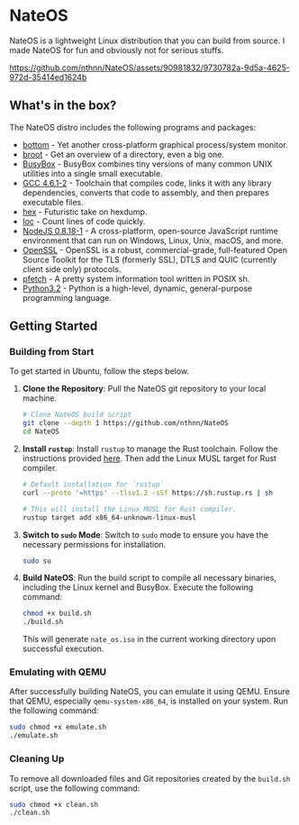 # NateOS

NateOS is a lightweight Linux distribution that you can build from source. I made NateOS for fun and obviously not for serious stuffs.

https://github.com/nthnn/NateOS/assets/90981832/9730782a-9d5a-4625-972d-35414ed1624b

## What's in the box?

The NateOS distro includes the following programs and packages:

- [bottom](https://github.com/ClementTsang/bottom) - Yet another cross-platform graphical process/system monitor.
- [broot](https://github.com/Canop/broot) - Get an overview of a directory, even a big one.
- [BusyBox](https://www.busybox.net/about.html) - BusyBox combines tiny versions of many common UNIX utilities into a single small executable.
- [GCC 4.6.1-2](https://gcc.gnu.org/) - Toolchain that compiles code, links it with any library dependencies, converts that code to assembly, and then prepares executable files.
- [hex](https://github.com/sitkevij/hex) - Futuristic take on hexdump.
- [loc](https://github.com/cgag/loc) - Count lines of code quickly.
- [NodeJS 0.8.18-1](https://nodejs.org/en) - A cross-platform, open-source JavaScript runtime environment that can run on Windows, Linux, Unix, macOS, and more.
- [OpenSSL](https://github.com/openssl/openssl) - OpenSSL is a robust, commercial-grade, full-featured Open Source Toolkit for the TLS (formerly SSL), DTLS and QUIC (currently client side only) protocols.
- [pfetch](https://github.com/dylanaraps/pfetch) - A pretty system information tool written in POSIX sh.
- [Python3.2](https://www.python.org/) - Python is a high-level, dynamic, general-purpose programming language.

## Getting Started

### Building from Start

To get started in Ubuntu, follow the steps below.

1. **Clone the Repository**: Pull the NateOS git repository to your local machine.

    ```bash
    # Clone NateOS build script
    git clone --depth 1 https://github.com/nthnn/NateOS
    cd NateOS
    ```

2. **Install `rustup`**: Install `rustup` to manage the Rust toolchain. Follow the instructions provided [here](https://www.rust-lang.org/tools/install). Then add the Linux MUSL target for Rust compiler.

    ```bash
    # Default installation for `rustup`
    curl --proto '=https' --tlsv1.2 -sSf https://sh.rustup.rs | sh

    # This will install the Linux MUSL for Rust compiler.
    rustup target add x86_64-unknown-linux-musl
    ```

3. **Switch to `sudo` Mode**: Switch to `sudo` mode to ensure you have the necessary permissions for installation.

    ```bash
    sudo su
    ```

4. **Build NateOS**: Run the build script to compile all necessary binaries, including the Linux kernel and BusyBox. Execute the following command:

    ```bash
    chmod +x build.sh
    ./build.sh
    ```

    This will generate `nate_os.iso` in the current working directory upon successful execution.

### Emulating with QEMU

After successfully building NateOS, you can emulate it using QEMU. Ensure that QEMU, especially `qemu-system-x86_64`, is installed on your system. Run the following command:

```bash
sudo chmod +x emulate.sh
./emulate.sh
```

### Cleaning Up

To remove all downloaded files and Git repositories created by the `build.sh` script, use the following command:

```bash
sudo chmod +x clean.sh
./clean.sh
```
